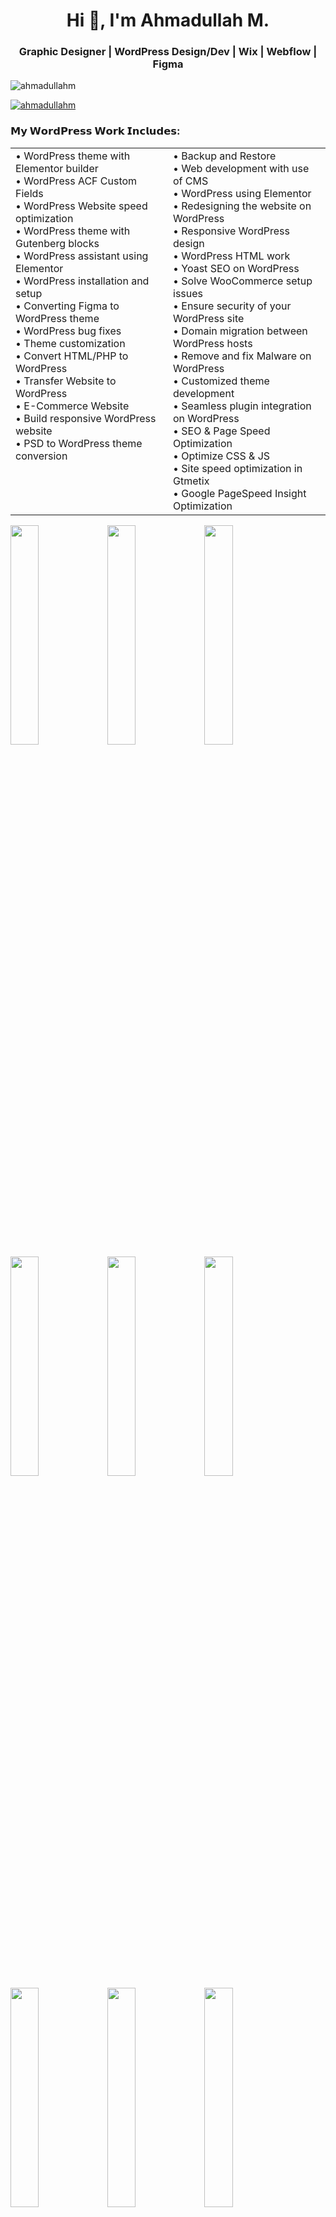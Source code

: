 <h1 align="center">Hi 👋, I'm Ahmadullah M.</h1>
<h3 align="center">Graphic Designer | WordPress Design/Dev | Wix | Webflow | Figma</h3>

<p align="left"> <img src="https://komarev.com/ghpvc/?username=ahmadullahm&label=Profile%20views&color=0e75b6&style=flat" alt="ahmadullahm" /> </p>

<p align="left"> <a href="https://github.com/ryo-ma/github-profile-trophy"><img src="https://github-profile-trophy.vercel.app/?username=ahmadullahm" alt="ahmadullahm" /></a> </p>

<h3 align="left">𝗠𝘆 𝗪𝗼𝗿𝗱𝗣𝗿𝗲𝘀𝘀 𝗪𝗼𝗿𝗸 𝗜𝗻𝗰𝗹𝘂𝗱𝗲𝘀:</h3>

<table>
  <tr>
    <td align="left" valign="top" width="50%">
      • WordPress theme with Elementor builder <br>
      • WordPress ACF Custom Fields <br>
      • WordPress Website speed optimization <br>
      • WordPress theme with Gutenberg blocks <br>
      • WordPress assistant using Elementor <br>
      • WordPress installation and setup <br>
      • Converting Figma to WordPress theme <br>
      • WordPress bug fixes <br>
      • Theme customization <br>
      • Convert HTML/PHP to WordPress <br>
      • Transfer Website to WordPress <br>
      • E-Commerce Website <br>
      • Build responsive WordPress website <br>
      • PSD to WordPress theme conversion <br>
    </td>
    <td align="left" valign="top" width="50%">
      • Backup and Restore <br>
      • Web development with use of CMS <br>
      • WordPress using Elementor <br>
      • Redesigning the website on WordPress <br>
      • Responsive WordPress design <br>
      • WordPress HTML work <br>
      • Yoast SEO on WordPress <br>
      • Solve WooCommerce setup issues <br>
      • Ensure security of your WordPress site <br>
      • Domain migration between WordPress hosts <br>
      • Remove and fix Malware on WordPress <br>
      • Customized theme development <br>
      • Seamless plugin integration on WordPress <br>
      • SEO & Page Speed Optimization <br>
      • Optimize CSS & JS <br>
      • Site speed optimization in Gtmetix <br>
      • Google PageSpeed Insight Optimization <br>
    </td>
  </tr>
</table>


<img src="https://github.com/AhmadullahM/AhmadullahM/blob/main/WhatsApp%20Image%202024-11-08%20at%2010.27.00%20PM.jpeg" width="30%"></img> 
<img src="https://github.com/AhmadullahM/AhmadullahM/blob/main/WhatsApp%20Image%202024-11-08%20at%2010.27.01%20PM%20(1).jpeg" width="30%"></img>
<img src="https://github.com/AhmadullahM/AhmadullahM/blob/main/WhatsApp%20Image%202024-11-08%20at%2010.27.01%20PM%20(2).jpeg" width="30%"></img> 
<img src="https://github.com/AhmadullahM/AhmadullahM/blob/main/WhatsApp%20Image%202024-11-08%20at%2010.27.01%20PM.jpeg" width="30%"></img>
<img src="https://github.com/AhmadullahM/AhmadullahM/blob/main/WhatsApp%20Image%202024-11-08%20at%2010.27.02%20PM%20(1).jpeg" width="30%"></img> 
<img src="https://github.com/AhmadullahM/AhmadullahM/blob/main/WhatsApp%20Image%202024-11-08%20at%2010.27.02%20PM%20(2).jpeg" width="30%"></img> 
<img src="https://github.com/AhmadullahM/AhmadullahM/blob/main/WhatsApp%20Image%202024-11-08%20at%2010.27.02%20PM%20(3).jpeg" width="30%"></img> 
<img src="https://github.com/AhmadullahM/AhmadullahM/blob/main/WhatsApp%20Image%202024-11-08%20at%2010.27.02%20PM.jpeg" width="30%"></img>
<img src="https://github.com/AhmadullahM/AhmadullahM/blob/main/WhatsApp%20Image%202024-11-08%20at%2010.27.03%20PM%20(1).jpeg" width="30%"></img> 
<img src="https://github.com/AhmadullahM/AhmadullahM/blob/main/WhatsApp%20Image%202024-11-08%20at%2010.27.03%20PM%20(2).jpeg" width="30%"></img>
<img src="https://github.com/AhmadullahM/AhmadullahM/blob/main/WhatsApp%20Image%202024-11-08%20at%2010.27.03%20PM.jpeg" width="30%"></img> 
<img src="https://github.com/AhmadullahM/AhmadullahM/blob/main/WhatsApp%20Image%202024-11-08%20at%2010.27.04%20PM.jpeg" width="30%"></img> 

<h3 align="left">Connect with me:</h3>
<p align="left">
</p>

<h3 align="left">Languages and Tools:</h3>
<p align="left"> <a href="https://getbootstrap.com" target="_blank" rel="noreferrer"> <img src="https://raw.githubusercontent.com/devicons/devicon/master/icons/bootstrap/bootstrap-plain-wordmark.svg" alt="bootstrap" width="40" height="40"/> </a> <a href="https://www.w3schools.com/css/" target="_blank" rel="noreferrer"> <img src="https://raw.githubusercontent.com/devicons/devicon/master/icons/css3/css3-original-wordmark.svg" alt="css3" width="40" height="40"/> </a> <a href="https://www.figma.com/" target="_blank" rel="noreferrer"> <img src="https://www.vectorlogo.zone/logos/figma/figma-icon.svg" alt="figma" width="40" height="40"/> </a> <a href="https://www.w3.org/html/" target="_blank" rel="noreferrer"> <img src="https://raw.githubusercontent.com/devicons/devicon/master/icons/html5/html5-original-wordmark.svg" alt="html5" width="40" height="40"/> </a> <a href="https://developer.mozilla.org/en-US/docs/Web/JavaScript" target="_blank" rel="noreferrer"> <img src="https://raw.githubusercontent.com/devicons/devicon/master/icons/javascript/javascript-original.svg" alt="javascript" width="40" height="40"/> </a> <a href="https://www.php.net" target="_blank" rel="noreferrer"> <img src="https://raw.githubusercontent.com/devicons/devicon/master/icons/php/php-original.svg" alt="php" width="40" height="40"/> </a> <a href="https://sass-lang.com" target="_blank" rel="noreferrer"> <img src="https://raw.githubusercontent.com/devicons/devicon/master/icons/sass/sass-original.svg" alt="sass" width="40" height="40"/> </a> <a href="https://www.typescriptlang.org/" target="_blank" rel="noreferrer"> <img src="https://raw.githubusercontent.com/devicons/devicon/master/icons/typescript/typescript-original.svg" alt="typescript" width="40" height="40"/> </a> <a href="https://webpack.js.org" target="_blank" rel="noreferrer"> <img src="https://raw.githubusercontent.com/devicons/devicon/d00d0969292a6569d45b06d3f350f463a0107b0d/icons/webpack/webpack-original-wordmark.svg" alt="webpack" width="40" height="40"/> </a> </p>

<p><img align="left" src="https://github-readme-stats.vercel.app/api/top-langs?username=ahmadullahm&show_icons=true&locale=en&layout=compact" alt="ahmadullahm" /></p>

<p>&nbsp;<img align="center" src="https://github-readme-stats.vercel.app/api?username=ahmadullahm&show_icons=true&locale=en" alt="ahmadullahm" /></p>
